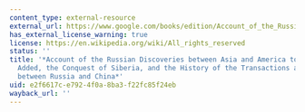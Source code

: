 ```yaml
---
content_type: external-resource
external_url: https://www.google.com/books/edition/Account_of_the_Russian_Discoveries_Betwe/C35cAAAAcAAJ?hl=en&gbpv=1
has_external_license_warning: true
license: https://en.wikipedia.org/wiki/All_rights_reserved
status: ''
title: '*Account of the Russian Discoveries between Asia and America to which are
  Added, the Conquest of Siberia, and the History of the Transactions and Commerce
  between Russia and China*'
uid: e2f6617c-e792-4f0a-8ba3-f22fc85f24eb
wayback_url: ''
---
```

